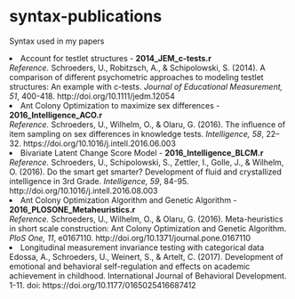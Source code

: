 # syntax-publications
Syntax used in my papers

<li>Account for testlet structures - <strong>2014_JEM_c-tests.r</strong><br><em>Reference.</em> Schroeders, U., Robitzsch, A., & Schipolowski, S. (2014). A comparison of different psychometric approaches to modeling testlet structures: An example with c-tests. <em>Journal of Educational Measurement, 51</em>, 400-418. http://doi.org/10.1111/jedm.12054</li>
<li>Ant Colony Optimization to maximize sex differences - <strong>2016_Intelligence_ACO.r</strong><br><em>Reference.</em> Schroeders, U., Wilhelm, O., & Olaru, G. (2016). The influence of item sampling on sex differences in knowledge tests. <em>Intelligence, 58</em>, 22–32. https://doi.org/10.1016/j.intell.2016.06.003</li>
<li>Bivariate Latent Change Score Model - <strong>2016_Intelligence_BLCM.r</strong><br><em>Reference.</em> Schroeders, U., Schipolowski, S., Zettler, I., Golle, J., & Wilhelm, O. (2016). Do the smart get smarter? Development of fluid and crystallized intelligence in 3rd Grade. <em>Intelligence, 59</em>, 84-95. http://doi.org/10.1016/j.intell.2016.08.003</li>
<li>Ant Colony Optimization Algorithm and Genetic Algorithm - <strong>2016_PLOSONE_Metaheuristics.r</strong><br><em>Reference.</em> Schroeders, U., Wilhelm, O., & Olaru, G. (2016). Meta-heuristics in short scale construction: Ant Colony Optimization and Genetic Algorithm. <em>PloS One, 11</em>, e0167110. http://doi.org/10.1371/journal.pone.0167110</li>
<li>Longitudinal measurement invariance testing with categorical data<br>Edossa, A., Schroeders, U., Weinert, S., & Artelt, C. (2017). Development of emotional and behavioral self-regulation and effects on academic achievement in childhood. International Journal of Behavioral Development. 1-11. doi: https://doi.org/10.1177/0165025416687412</li>
